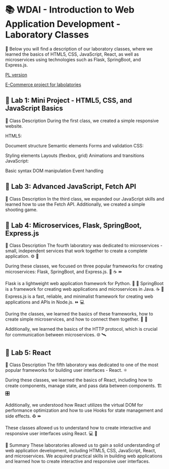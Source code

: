 # 📚 WDAI - Introduction to Web Application Development - Laboratory Classes

👋 Below you will find a description of our laboratory classes, where we learned the basics of HTML5, CSS, JavaScript, React, as well as microservices using technologies such as Flask, SpringBoot, and Express.js.

[PL version](./README_pl.md)

[E-Commerce project for labolatories](https://github.com/barszu/WDAI-ReactProject)

## 🧪 Lab 1: Mini Project - HTML5, CSS, and JavaScript Basics

📅 Class Description
During the first class, we created a simple responsive website.

HTML5:

Document structure
Semantic elements
Forms and validation
CSS:

Styling elements
Layouts (flexbox, grid)
Animations and transitions
JavaScript:

Basic syntax
DOM manipulation
Event handling

## 🧪 Lab 3: Advanced JavaScript, Fetch API

📅 Class Description
In the third class, we expanded our JavaScript skills and learned how to use the Fetch API. Additionally, we created a simple shooting game.

## 🧪 Lab 4: Microservices, Flask, SpringBoot, Express.js

📅 Class Description
The fourth laboratory was dedicated to microservices - small, independent services that work together to create a complete application. ⚙️ 🔗

During these classes, we focused on three popular frameworks for creating microservices: Flask, SpringBoot, and Express.js. 🐍 ☕ ⏩

Flask is a lightweight web application framework for Python. 🐍 🧪
SpringBoot is a framework for creating web applications and microservices in Java. ☕ 🌱
Express.js is a fast, reliable, and minimalist framework for creating web applications and APIs in Node.js. ⏩ 💻

During the classes, we learned the basics of these frameworks, how to create simple microservices, and how to connect them together. 🤝 🚀

Additionally, we learned the basics of the HTTP protocol, which is crucial for communication between microservices. 🌐 🛰️

## 🧪 Lab 5: React

📅 Class Description
The fifth laboratory was dedicated to one of the most popular frameworks for building user interfaces - React. ⚛️

During these classes, we learned the basics of React, including how to create components, manage state, and pass data between components. 🏗️ 🎛️

Additionally, we understood how React utilizes the virtual DOM for performance optimization and how to use Hooks for state management and side effects. ♻️ ⏩

These classes allowed us to understand how to create interactive and responsive user interfaces using React. 💻 🚀

🤗 Summary
These laboratories allowed us to gain a solid understanding of web application development, including HTML5, CSS, JavaScript, React, and microservices. We acquired practical skills in building web applications and learned how to create interactive and responsive user interfaces.
